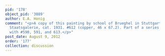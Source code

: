 ```yaml
---
pid: '178'
object_pid: '3089'
author: E.A. Honig
comment: "<p>A copy of this painting by school of Brueghel in Stuttgart, Wurttembergische
  Staatsgalerie, cat. 1931. #612 (copper, 46 x 67.2). Part of a series of the elements
  with #590, 591, and 613.</p>"
post_date: August 9, 2012
order: '177'
collection: discussion
---
```

